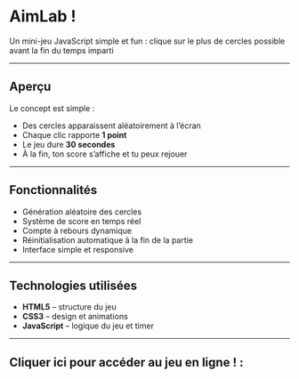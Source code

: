 # AimLab !

Un mini-jeu JavaScript simple et fun : clique sur le plus de cercles possible avant la fin du temps imparti   

---

## Aperçu

Le concept est simple :
- Des cercles apparaissent aléatoirement à l’écran  
- Chaque clic rapporte **1 point**  
- Le jeu dure **30 secondes**   
- À la fin, ton score s’affiche et tu peux rejouer  

---

## Fonctionnalités

- Génération aléatoire des cercles  
- Système de score en temps réel  
- Compte à rebours dynamique  
- Réinitialisation automatique à la fin de la partie  
- Interface simple et responsive  

---

## Technologies utilisées

- **HTML5** – structure du jeu  
- **CSS3** – design et animations  
- **JavaScript** – logique du jeu et timer  

---
## Cliquer ici pour accéder au jeu en ligne ! :
